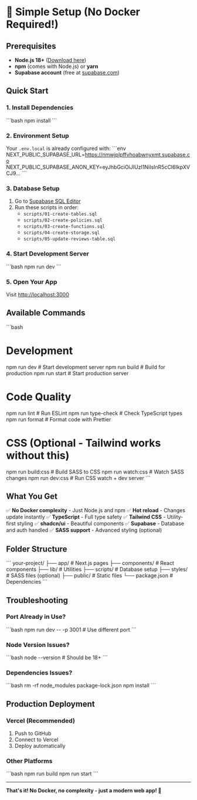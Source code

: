 # 🚀 Simple Setup (No Docker Required!)

## Prerequisites

- **Node.js 18+** ([Download here](https://nodejs.org/))
- **npm** (comes with Node.js) or **yarn**
- **Supabase account** (free at [supabase.com](https://supabase.com))

## Quick Start

### 1. Install Dependencies

\`\`\`bash
npm install
\`\`\`

### 2. Environment Setup

Your `.env.local` is already configured with:
\`\`\`env
NEXT_PUBLIC_SUPABASE_URL=https://nmwjplpffvhoabwnyxmt.supabase.co
NEXT_PUBLIC_SUPABASE_ANON_KEY=eyJhbGciOiJIUzI1NiIsInR5cCI6IkpXVCJ9...
\`\`\`

### 3. Database Setup

1. Go to [Supabase SQL Editor](https://nmwjplpffvhoabwnyxmt.supabase.co/project/default/sql)
2. Run these scripts in order:
   - `scripts/01-create-tables.sql`
   - `scripts/02-create-policies.sql`
   - `scripts/03-create-functions.sql`
   - `scripts/04-create-storage.sql`
   - `scripts/05-update-reviews-table.sql`

### 4. Start Development Server

\`\`\`bash
npm run dev
\`\`\`

### 5. Open Your App

Visit [http://localhost:3000](http://localhost:3000)

## Available Commands

\`\`\`bash
# Development
npm run dev          # Start development server
npm run build        # Build for production
npm run start        # Start production server

# Code Quality
npm run lint         # Run ESLint
npm run type-check   # Check TypeScript types
npm run format       # Format code with Prettier

# CSS (Optional - Tailwind works without this)
npm run build:css    # Build SASS to CSS
npm run watch:css    # Watch SASS changes
npm run dev:css      # Run CSS watch + dev server
\`\`\`

## What You Get

✅ **No Docker complexity** - Just Node.js and npm
✅ **Hot reload** - Changes update instantly
✅ **TypeScript** - Full type safety
✅ **Tailwind CSS** - Utility-first styling
✅ **shadcn/ui** - Beautiful components
✅ **Supabase** - Database and auth handled
✅ **SASS support** - Advanced styling (optional)

## Folder Structure

\`\`\`
your-project/
├── app/              # Next.js pages
├── components/       # React components
├── lib/             # Utilities
├── scripts/         # Database setup
├── styles/          # SASS files (optional)
├── public/          # Static files
└── package.json     # Dependencies
\`\`\`

## Troubleshooting

### Port Already in Use?
\`\`\`bash
npm run dev -- -p 3001  # Use different port
\`\`\`

### Node Version Issues?
\`\`\`bash
node --version  # Should be 18+
\`\`\`

### Dependencies Issues?
\`\`\`bash
rm -rf node_modules package-lock.json
npm install
\`\`\`

## Production Deployment

### Vercel (Recommended)
1. Push to GitHub
2. Connect to Vercel
3. Deploy automatically

### Other Platforms
\`\`\`bash
npm run build
npm run start
\`\`\`

---

**That's it! No Docker, no complexity - just a modern web app! 🎉**
